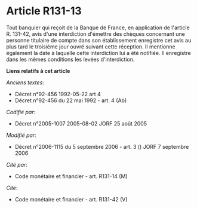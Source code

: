 # Article R131-13

Tout banquier qui reçoit de la Banque de France, en application de l'article R. 131-42, avis d'une interdiction d'émettre des
chèques concernant une personne titulaire de compte dans son établissement enregistre cet avis au plus tard le troisième jour
ouvré suivant cette réception. Il mentionne également la date à laquelle cette interdiction lui a été notifiée. Il enregistre
dans les mêmes conditions les levées d'interdiction.

**Liens relatifs à cet article**

_Anciens textes_:

  - Décret n°92-456 1992-05-22 art 4
  - Décret n°92-456 du 22 mai 1992 - art. 4 (Ab)

_Codifié par_:

  - Décret n°2005-1007 2005-08-02 JORF 25 août 2005

_Modifié par_:

  - Décret n°2006-1115 du 5 septembre 2006 - art. 3 () JORF 7 septembre 2006

_Cité par_:

  - Code monétaire et financier - art. R131-14 (M)

_Cite_:

  - Code monétaire et financier - art. R131-42 (V)
